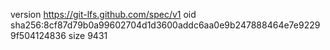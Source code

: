 version https://git-lfs.github.com/spec/v1
oid sha256:8cf87d79b0a99602704d1d3600addc6aa0e9b247888464e7e92299f504124836
size 9431
